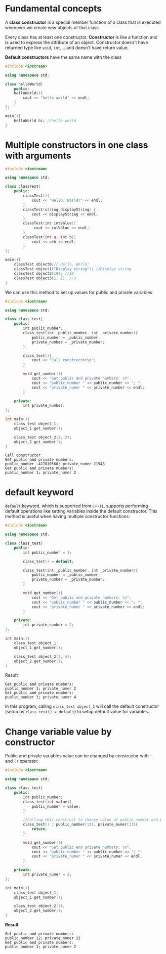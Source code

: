 # Fundamental concepts

A **class constructor** is a special member function of a class that is executed whenever we create new objects of that class.

Every class has at least one constructor. **Constructor** is like a function and is used to express the attribute of an object. Constructor doesn't have returned type like ``void``, ``int``,... and doesn't have return value.

**Default constructors** have the same name with the class

```cpp
#include <iostream>

using namespace std;

class helloWorld{
	public:
	helloWorld(){
		cout << "hello world" << endl;
	}
};

main(){
	helloWorld hi; //hello world
}
```

# Multiple constructors in one class with arguments

```c++
#include <iostream>

using namespace std;

class classTest{
	public:
    	classTest(){
            cout << "Hello, World!" << endl;
	    }
        classTest(string displayString) {
            cout << displayString << endl;
        }
        classTest(int intValue){
             cout << intValue << endl;
        }
        classTest(int a, int b){
            cout << a+b << endl;
        }
};

main(){
	classTest object0;// Hello, World!
    classTest object1("Display string"); //Display string
    classTest object2(19); //19
    classTest object3(1, 2); //3   
}
```

We can use this method to set up values for public and private variables:

```cpp
#include <iostream>

using namespace std;

class class_test{
	public:
		int public_number;
        class_test(int _public_number, int _private_number){
            public_number = _public_number;
            private_number = _private_number;
        }

        class_test(){
            cout << "Call constructor\n";
        }

		void get_number(){
            cout << "Get public and private numbers: \n";
            cout << "public_number " << public_number << "; ";
            cout << "private_numer " << private_number << endl;
		}

	private:
		int private_number;
};

int main(){
	class_test object_1;
	object_1.get_number();

    class_test object_2(1, 2);
	object_2.get_number();
}
```

```
Call constructor
Get public and private numbers:
public_number -427810560; private_numer 21946
Get public and private numbers:
public_number 1; private_numer 2
```

# default keyword

``default`` keyword, which is supported from ``C++11``, supports performing default operations like setting variables inside the default constructor. This method is useful when having multiple constructor functions:

```cpp
#include <iostream>

using namespace std;

class class_test{
	public:
		int public_number = 1;

		class_test() = default;

        class_test(int _public_number, int _private_number){
            public_number = _public_number;
            private_number = _private_number;
        }

		void get_number(){
            cout << "Get public and private numbers: \n";
            cout << "public_number " << public_number << "; ";
            cout << "private_numer " << private_number << endl;
		}

	private:
		int private_number = 2;
};

int main(){
	class_test object_1;
	object_1.get_number();

    class_test object_2(3, 4);
	object_2.get_number();
}
```
	
Result

```
Get public and private numbers:
public_number 1; private_numer 2
Get public and private numbers:
public_number 3; private_numer 4
```

In this program, calling ``class_test object_1`` will call the default constructor (setup by ``class_test() = default``) to setup default value for variables.

# Change variable value by constructor

Public and private variables value can be changed by constructor with ``:`` and ``()`` operator:

```cpp
#include <iostream>

using namespace std;

class class_test{
	public:
		int public_number;
        class_test(int value){
            public_number = value;
        }

        //Calling this construct to change value of public_number and private_numer
        class_test() : public_number(12), private_numer(13){
            return;
        }

		void get_number(){
            cout << "Get public and private numbers: \n";
            cout << "public_number " << public_number << "; ";
            cout << "private_numer " << private_numer << endl;
		}

	private:
		int private_numer = 2;
};

int main(){
	class_test object_1;
	object_1.get_number();

    class_test object_2(1);
	object_2.get_number();
}
```

**Result**
```
Get public and private numbers:
public_number 12; private_numer 13
Get public and private numbers:
public_number 1; private_numer 2
```
